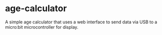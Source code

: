 # age-calculator
A simple age calculator that uses a web interface to send data via USB to a micro:bit microcontroller for display.
